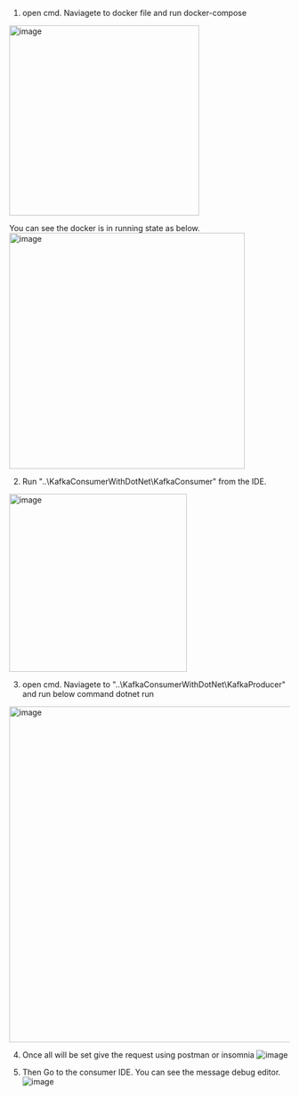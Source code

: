 1. open cmd. Naviagete to docker file and run
docker-compose
<img width="341" alt="image" src="https://user-images.githubusercontent.com/7804481/173201357-a82d1fdb-a958-4982-872d-7461564a0943.png">

You can see the docker is in running state as below.
<img width="423" alt="image" src="https://user-images.githubusercontent.com/7804481/173201375-392d0300-ef41-4c06-bd53-5e447b0d1d06.png">


2. Run "..\KafkaConsumerWithDotNet\KafkaConsumer" from the IDE.
<img width="319" alt="image" src="https://user-images.githubusercontent.com/7804481/173201315-94769ceb-0f77-4ff0-9b70-294747accefd.png">


3.  open cmd. Naviagete to "..\KafkaConsumerWithDotNet\KafkaProducer" and run below command 
dotnet run
<img width="602" alt="image" src="https://user-images.githubusercontent.com/7804481/173201476-312254bb-ae47-477b-b135-c92b525ddb6f.png">

4. Once all will be set give the request using postman or insomnia
![image](https://user-images.githubusercontent.com/7804481/173201539-8bd66463-70f3-421b-b8b9-50d3f5a9be89.png)

5. Then Go to the consumer IDE. You can see the message debug editor.
![image](https://user-images.githubusercontent.com/7804481/173201513-4eb8b417-1075-40a4-acab-a342b02793c3.png)

